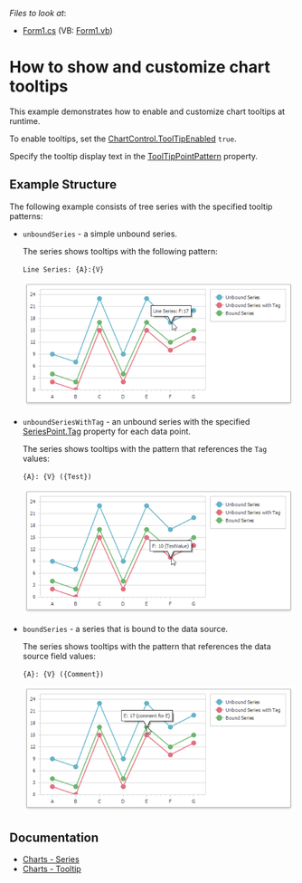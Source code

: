 <!-- default file list -->
*Files to look at*:

* [Form1.cs](./CS/TooltipCustomization/Form1.cs) (VB: [Form1.vb](./VB/TooltipCustomization/Form1.vb))
<!-- default file list end -->
# How to show and customize chart tooltips


This example demonstrates how to enable and customize chart tooltips at runtime. 

To enable tooltips, set the [ChartControl.ToolTipEnabled](https://docs.devexpress.com/WindowsForms/DevExpress.XtraCharts.ChartControl.ToolTipEnabled) `true`. 

Specify the tooltip display text in the [ToolTipPointPattern](https://docs.devexpress.com/CoreLibraries/DevExpress.XtraCharts.SeriesBase.ToolTipPointPattern) property.

## Example Structure

The following example consists of tree series with the specified tooltip patterns:

*  `unboundSeries` - a simple unbound series.

   The series shows tooltips with the following pattern:

    `Line Series: {A}:{V}`

    ![unbound series](images/unboundseries.png)

* `unboundSeriesWithTag` - an unbound series with the specified [SeriesPoint.Tag](https://docs.devexpress.com/CoreLibraries/DevExpress.XtraCharts.SeriesPoint.Tag) property for each data point.

    The series shows tooltips with the pattern that references the `Tag` values:

    `{A}: {V} ({Test})`

    ![unbound series with tag](images/unboundseries-with-tag.png)

* `boundSeries` - a series that is bound to the data source.

    The series shows tooltips with the pattern that references the data source field values:

    `{A}: {V} ({Comment})`

    ![bound series](images/boundseries.png)

## Documentation 

* [Charts - Series](https://docs.devexpress.com/WindowsForms/6167/controls-and-libraries/chart-control/series?p=netframework)
* [Charts - Tooltip](https://docs.devexpress.com/WindowsForms/11977/controls-and-libraries/chart-control/end-user-features/tooltip-and-crosshair-cursor/tooltip)



